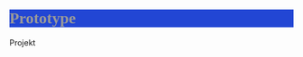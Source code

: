 # Prototype
Projekt
<!DOCTYPE html>
<html>
    <head>
        <meta charset="utf-8">
        <title>Project: Blog</title>
        <style>
            h1 {
                background-color:rgb(34, 70, 212);
                font-family:cursive;
                color:rgb(153, 153, 153);
            }
            #The-opening{
                font-family:cursive;
                background-color:rgb(200, 240, 147);
            }
            #Projekt{
                font-family:cursive;
                background-color:rgb(200, 240, 147);
            }
            h2 {
                background-color:rgb(250, 150, 0);
                font-family:cursive;
            }
            h3 {
                background-color:rgb(130, 125, 130);
                font-family:monospace;
                font-style:italic;
                
            }
            h6 {
                font-family:sans-serif;
                color:rgb(0, 34, 255);
            }
            #contents{
                background-color:rgb(129, 209, 182);
                font-family:monospace;
                font-weight:bold;
                font-size:15px;
            }
            

            
        </style>
    </head>
    <body>
        
        <h1>Yusuf's blog</h1>

        <h3>Contents</h3>
        <ul id="contents">
            <li><a href="#The-opening"> My first post : Who am i and how i discovered this amazing website called KHAN ACADEMY</a></li>
            <li><a href="#Projekt">My first Real-life project</a></li>
        </ul>
        
        <h2>First post</h2>
        <h6>14th of November 2018.</h6>
        
        <p id="The-opening">Hey guys , my name is Yusuf i'm 18 years old and i'm from Morocco , i know exciting we have nice beaches and amazing food exotic places to visit, but i'm not gonna keep rambling about my country i'm here to talk about more about khan academy ! , first off , this amazing idea of having free education to all people around the world is incredible, it helped me soooooooo much in my studies in university, i discovered it in 2015 altough i was a bit skeptical , i mean to be honest our whole "Society" is skeptical , so i was asking myself some questions , some stuff along the lines of "How can i be sure this is legit?" , "what if this kinda stuff isn't compatible with my classes and programms?", and then i stoped worrying about , and actually said to myself , <strong>math</strong> is <strong>math</strong>
and <strong>physics</strong> are <strong>physics</strong> , i'll try it if it works it works if it doesn't well it'll be a nice new experience , so i the first video i watched was a Calculus video about multi-variable function with 3blue1brown doing the magic work he always does (btw love uuuu dude keep up the goood work) and then went to sal with his limits and derivatives and all bunch of cool stuff , and then the addiction kicked in, altough i have other websites to help (i'm saying this because our school system is conducted with the french language you know the whole colinization part and stuff left a mess here so we are stuck with it) , but i always found khan academy being alot better at making me learn the intuition and then making sense of things , rather than just having some sort of algorithms in my head so that i'll use them to be able to solve problems , so yeah that's my story with khan academy , the best way to learn :D.</p>
<p id="Projekt"> Tomorrow i might ask my teacher if i can rebuild/redesign with the administration's permission of course the university's webpage i will be linking it here for you guys to help me pick some colors or some designs :D <strong>*fingers-crossed*</strong>.</p>
        
        
    </body>
</html>
